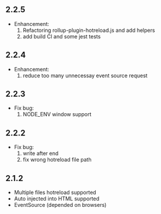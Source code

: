 ## 2.2.5
- Enhancement:
  1. Refactoring rollup-plugin-hotreload.js and add helpers
  2. add build CI and some jest tests

## 2.2.4
- Enhancement:
  1. reduce too many unnecessay event source request
  
## 2.2.3
- Fix bug:
  1. NODE_ENV window support

## 2.2.2
- Fix bug: 
  1. write after end  
  2. fix wrong hotreload file path


## 2.1.2
- Multiple files hotreload supported
- Auto injected into HTML supported
- EventSource (depended on browsers)
